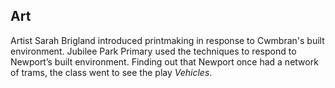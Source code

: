## Art

Artist Sarah Brigland introduced printmaking in response to Cwmbran's built environment. Jubilee Park Primary used the techniques to respond to Newport’s built environment. Finding out that Newport once had a network of trams, the class went to see the play *Vehicles*.
